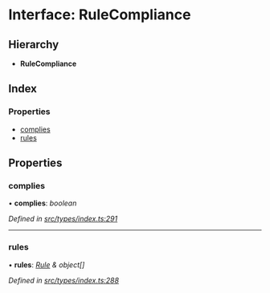 # Interface: RuleCompliance

## Hierarchy

* **RuleCompliance**

## Index

### Properties

* [complies](rulecompliance.md#complies)
* [rules](rulecompliance.md#rules)

## Properties

###  complies

• **complies**: *boolean*

*Defined in [src/types/index.ts:291](https://github.com/PolymathNetwork/polymesh-sdk/blob/14db4c2/src/types/index.ts#L291)*

___

###  rules

• **rules**: *[Rule](rule.md) & object[]*

*Defined in [src/types/index.ts:288](https://github.com/PolymathNetwork/polymesh-sdk/blob/14db4c2/src/types/index.ts#L288)*
